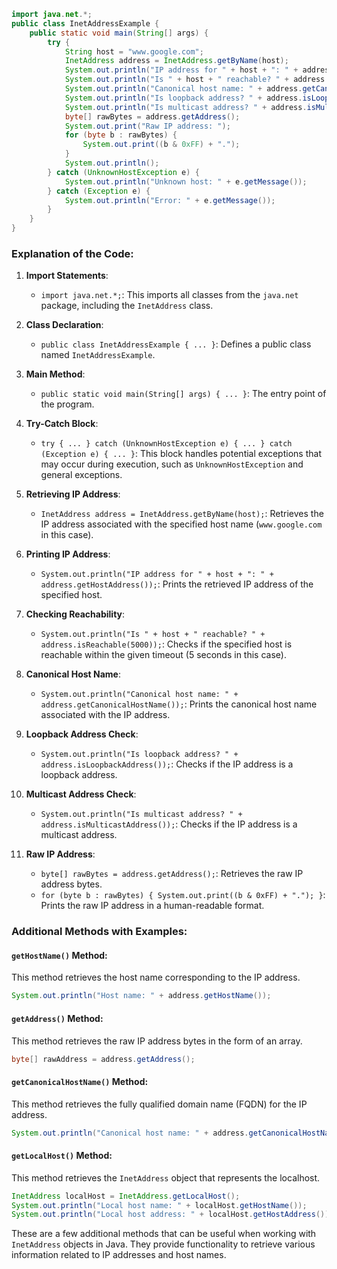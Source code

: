 ```java
import java.net.*;
public class InetAddressExample {
    public static void main(String[] args) {
        try {
            String host = "www.google.com";
            InetAddress address = InetAddress.getByName(host);
            System.out.println("IP address for " + host + ": " + address.getHostAddress());
            System.out.println("Is " + host + " reachable? " + address.isReachable(5000));
            System.out.println("Canonical host name: " + address.getCanonicalHostName());
            System.out.println("Is loopback address? " + address.isLoopbackAddress());
            System.out.println("Is multicast address? " + address.isMulticastAddress());
            byte[] rawBytes = address.getAddress();
            System.out.print("Raw IP address: ");
            for (byte b : rawBytes) {
                System.out.print((b & 0xFF) + ".");
            }
            System.out.println();
        } catch (UnknownHostException e) {
            System.out.println("Unknown host: " + e.getMessage());
        } catch (Exception e) {
            System.out.println("Error: " + e.getMessage());
        }
    }
}
```

### Explanation of the Code:

1. **Import Statements**:
   - `import java.net.*;`: This imports all classes from the `java.net` package, including the `InetAddress` class.

2. **Class Declaration**:
   - `public class InetAddressExample { ... }`: Defines a public class named `InetAddressExample`.

3. **Main Method**:
   - `public static void main(String[] args) { ... }`: The entry point of the program.

4. **Try-Catch Block**:
   - `try { ... } catch (UnknownHostException e) { ... } catch (Exception e) { ... }`: This block handles potential exceptions that may occur during execution, such as `UnknownHostException` and general exceptions.

5. **Retrieving IP Address**:
   - `InetAddress address = InetAddress.getByName(host);`: Retrieves the IP address associated with the specified host name (`www.google.com` in this case).

6. **Printing IP Address**:
   - `System.out.println("IP address for " + host + ": " + address.getHostAddress());`: Prints the retrieved IP address of the specified host.

7. **Checking Reachability**:
   - `System.out.println("Is " + host + " reachable? " + address.isReachable(5000));`: Checks if the specified host is reachable within the given timeout (5 seconds in this case).

8. **Canonical Host Name**:
   - `System.out.println("Canonical host name: " + address.getCanonicalHostName());`: Prints the canonical host name associated with the IP address.

9. **Loopback Address Check**:
   - `System.out.println("Is loopback address? " + address.isLoopbackAddress());`: Checks if the IP address is a loopback address.

10. **Multicast Address Check**:
    - `System.out.println("Is multicast address? " + address.isMulticastAddress());`: Checks if the IP address is a multicast address.

11. **Raw IP Address**:
    - `byte[] rawBytes = address.getAddress();`: Retrieves the raw IP address bytes.
    - `for (byte b : rawBytes) { System.out.print((b & 0xFF) + "."); }`: Prints the raw IP address in a human-readable format.

### Additional Methods with Examples:

#### `getHostName()` Method:
This method retrieves the host name corresponding to the IP address.

```java
System.out.println("Host name: " + address.getHostName());
```

#### `getAddress()` Method:
This method retrieves the raw IP address bytes in the form of an array.

```java
byte[] rawAddress = address.getAddress();
```
#### `getCanonicalHostName()` Method:
This method retrieves the fully qualified domain name (FQDN) for the IP address.

```java
System.out.println("Canonical host name: " + address.getCanonicalHostName());
```

#### `getLocalHost()` Method:
This method retrieves the `InetAddress` object that represents the localhost.

```java
InetAddress localHost = InetAddress.getLocalHost();
System.out.println("Local host name: " + localHost.getHostName());
System.out.println("Local host address: " + localHost.getHostAddress());
```

These are a few additional methods that can be useful when working with `InetAddress` objects in Java. They provide functionality to retrieve various information related to IP addresses and host names.

